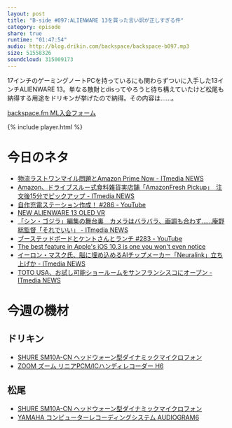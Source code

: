 ```yaml
---
layout: post
title: "B-side #097:ALIENWARE 13を買った言い訳が正しすぎる件"
category: episode
share: true
runtime: "01:47:54"
audio: http://blog.drikin.com/backspace/backspace-b097.mp3
size: 51558326
soundcloud: 315009173
---
```


17インチのゲーミングノートPCを持っているにも関わらずついに入手した13インチALIENWARE 13。単なる散財とdisってやろうと待ち構えていたけど松尾も納得する用途をドリキンが挙げたので納得。その内容は……。

[backspace.fm ML入会フォーム](http://backspace.us11.list-manage.com/subscribe?u=09c933bd3997c1d16dbed156a&id=84b6529b91)

{% include player.html %}

# 今日のネタ

* [物流ラストワンマイル問題とAmazon Prime Now - ITmedia NEWS](http://www.itmedia.co.jp/news/articles/1703/27/news093.html)
* [Amazon、ドライブスルー式食料雑貨実店舗「AmazonFresh Pickup」　注文後15分でピックアップ - ITmedia NEWS](http://www.itmedia.co.jp/news/articles/1703/29/news067.html)
* [自作充電ステーション作成！ #286 - YouTube](https://www.youtube.com/watch?v=qBWlwNUgxqk)
* [NEW ALIENWARE 13 OLED VR](http://www.dell.com/jp/p/alienware-13-laptop/pd?oc=caaaw13oljp&model_id=alienware-13-laptop)
* [「シン・ゴジラ」編集の舞台裏　カメラはバラバラ、画調も合わず……庵野総監督「それでいい」 - ITmedia NEWS](http://www.itmedia.co.jp/news/articles/1609/05/news063.html)
* [ブーステッドボードとケントさんとランチ #283 - YouTube](https://www.youtube.com/watch?v=_IRfgo_l2b4)
* [The best feature in Apple's iOS 10.3 is one you won't even notice](https://thenextweb.com/apple/2017/03/28/best-feature-apples-ios-10-3-one-wont-even-notice/#.tnw_UuEjmSX2)
* [イーロン・マスク氏、脳に埋め込めるAIチップメーカー「Neuralink」立ち上げか - ITmedia NEWS](http://www.itmedia.co.jp/news/articles/1703/28/news061.html)
* [TOTO USA、お試し可能ショールームをサンフランシスコにオープン - ITmedia NEWS](http://www.itmedia.co.jp/news/articles/1703/26/news016.html)

# 今週の機材

## ドリキン
* [SHURE  SM10A-CN ヘッドウォーン型ダイナミックマイクロフォン](http://amzn.to/1LXIGkV) 
* [ZOOM ズーム リニアPCM/ICハンディレコーダー H6](http://amzn.to/29BOo5n)

## 松尾
* [SHURE  SM10A-CN ヘッドウォーン型ダイナミックマイクロフォン](http://amzn.to/1LXIGkV) 
* [YAMAHA コンピューターレコーディングシステム AUDIOGRAM6](http://amzn.to/1Rsyq5W)

